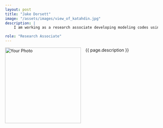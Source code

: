 ```yaml
---
layout: post
title: "Jake Dorsett"
image: "/assets/images/view_of_katahdin.jpg"
description: |
    I am working as a research associate developing modeling codes using Python with a focus on open-source science and computational efficiency in earthquake science. [Personal website](https://scholar.google.com)

role: "Research Associate"
---
```



<img src="{{ page.image }}" alt="Your Photo" width="250" style="float:left; margin-right:15px;">

{{ page.description }}


